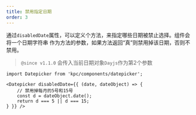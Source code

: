 ```yaml
---
title: 禁用指定日期
order: 3
---
```


通过`disabledDate`属性，可以定义个方法，来指定哪些日期被禁止选择。组件会将一个日期字符串
作为方法的参数，如果方法返回“真”则禁用掉该日期，否则不禁用。

> `@since v1.1.0` 会传入当前日期对象`Dayjs`作为第2个参数

```vdt
import Datepicker from 'kpc/components/datepicker';

<Datepicker disabledDate={{ (date, dateObject) => {
    // 禁用掉每月的5号和15号
    const d = dateObject.date();
    return d === 5 || d === 15;
} }} />
```
